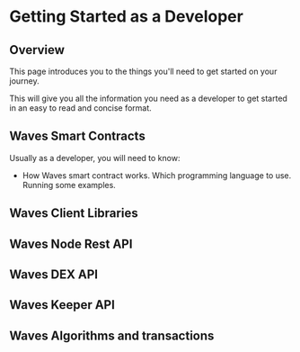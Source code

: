 # Getting Started as a Developer

## Overview

This page introduces you to the things you'll need to get started on your journey.

This will give you all the information you need as a developer to get started in an easy to read and concise format.

## Waves Smart Contracts

Usually as a developer, you will need to know:

* How Waves smart contract works. Which programming language to use. Running some examples.

 

## Waves Client Libraries

## Waves Node Rest API

## Waves DEX API

## Waves Keeper API

## Waves Algorithms and transactions



